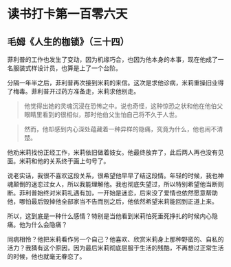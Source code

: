 # 读书打卡第一百零六天

## 毛姆《人生的枷锁》（三十四）

菲利普的工作也发生了变动，因为机缘巧合，也因为他本身的本事，现在他成了一名服装式样设计员，也算是上了一个台阶。

分隔一年半之后，菲利普再次接到米莉的来信。这次是求他诊病，米莉重操旧业得了梅毒。菲利普开过药方准备走，米莉求他别走。

> 他觉得出她的灵魂沉浸在恐怖之中。说也奇怪，这种惊恐之状和他在他伯父眼睛里看到的很相似，那时他伯父生怕自己将不久于人世。

> 然而，他却感到内心深处蕴藏着一种异样的隐痛，究竟为什么，他也闹不清楚。

他劝米莉找份正经工作，米莉依旧做着妓女。他最终放弃了，此后两人再也没有见面。米莉和他的关系终于画上句号了。

说老实话，我很不喜欢这段关系，很希望他早早了结这段情。年轻的时候，我也神魂颠倒的迷恋过女人，所以我能理解他。我也彻底失望过，所以特别希望他当断则断。菲利普始终对米莉礼遇有加，一开始是迷恋，后来没了爱情也依然愿意帮助他，哪怕最后毁掉他全部家当不告而别之后，他依然希望米莉能回到正道上来。

所以，这到底是一种什么感情？特别是当他看到米莉怕死垂死挣扎的时候内心隐痛。他为什么会隐痛？

同病相怜？他把米莉看作另一个自己？他喜欢、欣赏米莉身上那种野蛮的、自私的活力？我猜有这个原因，因为最后米莉彻底屈服于生活的残酷，不再想过正常生活的时候，他也就毫无眷恋了。